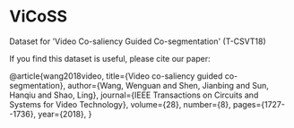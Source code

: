 # ViCoSS
Dataset for 'Video Co-saliency Guided Co-segmentation' (T-CSVT18)

If you find this dataset is useful, please cite our paper:

@article{wang2018video,
  title={Video co-saliency guided co-segmentation},
  author={Wang, Wenguan and Shen, Jianbing and Sun, Hanqiu and Shao, Ling},
  journal={IEEE Transactions on Circuits and Systems for Video Technology},
  volume={28},
  number={8},
  pages={1727--1736},
  year={2018},
}
